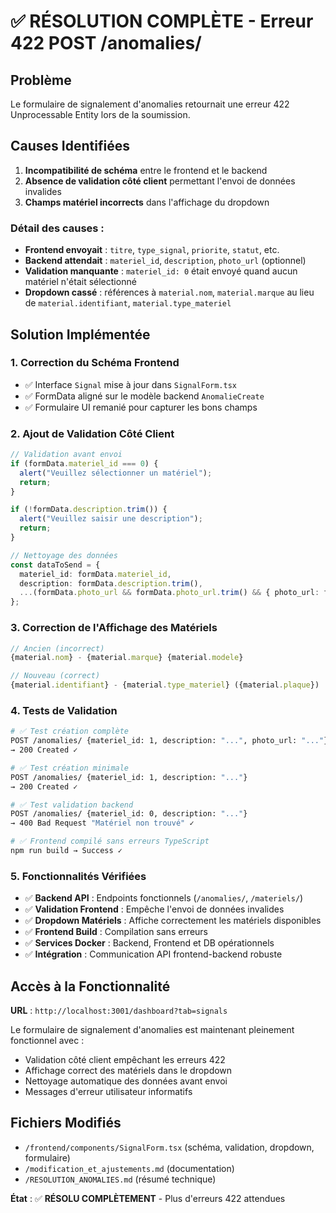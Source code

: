 # ✅ RÉSOLUTION COMPLÈTE - Erreur 422 POST /anomalies/

## Problème
Le formulaire de signalement d'anomalies retournait une erreur 422 Unprocessable Entity lors de la soumission.

## Causes Identifiées
1. **Incompatibilité de schéma** entre le frontend et le backend
2. **Absence de validation côté client** permettant l'envoi de données invalides
3. **Champs matériel incorrects** dans l'affichage du dropdown

### Détail des causes :
- **Frontend envoyait** : `titre`, `type_signal`, `priorite`, `statut`, etc.
- **Backend attendait** : `materiel_id`, `description`, `photo_url` (optionnel)
- **Validation manquante** : `materiel_id: 0` était envoyé quand aucun matériel n'était sélectionné
- **Dropdown cassé** : références à `material.nom`, `material.marque` au lieu de `material.identifiant`, `material.type_materiel`

## Solution Implémentée

### 1. Correction du Schéma Frontend
- ✅ Interface `Signal` mise à jour dans `SignalForm.tsx`
- ✅ FormData aligné sur le modèle backend `AnomalieCreate`
- ✅ Formulaire UI remanié pour capturer les bons champs

### 2. Ajout de Validation Côté Client
```typescript
// Validation avant envoi
if (formData.materiel_id === 0) {
  alert("Veuillez sélectionner un matériel");
  return;
}

if (!formData.description.trim()) {
  alert("Veuillez saisir une description");
  return;
}

// Nettoyage des données
const dataToSend = {
  materiel_id: formData.materiel_id,
  description: formData.description.trim(),
  ...(formData.photo_url && formData.photo_url.trim() && { photo_url: formData.photo_url.trim() })
};
```

### 3. Correction de l'Affichage des Matériels
```typescript
// Ancien (incorrect)
{material.nom} - {material.marque} {material.modele}

// Nouveau (correct)
{material.identifiant} - {material.type_materiel} ({material.plaque})
```

### 4. Tests de Validation
```bash
# ✅ Test création complète
POST /anomalies/ {materiel_id: 1, description: "...", photo_url: "..."}
→ 200 Created ✓

# ✅ Test création minimale  
POST /anomalies/ {materiel_id: 1, description: "..."}
→ 200 Created ✓

# ✅ Test validation backend
POST /anomalies/ {materiel_id: 0, description: "..."}
→ 400 Bad Request "Matériel non trouvé" ✓

# ✅ Frontend compilé sans erreurs TypeScript
npm run build → Success ✓
```

### 5. Fonctionnalités Vérifiées
- ✅ **Backend API** : Endpoints fonctionnels (`/anomalies/`, `/materiels/`)
- ✅ **Validation Frontend** : Empêche l'envoi de données invalides
- ✅ **Dropdown Matériels** : Affiche correctement les matériels disponibles
- ✅ **Frontend Build** : Compilation sans erreurs
- ✅ **Services Docker** : Backend, Frontend et DB opérationnels
- ✅ **Intégration** : Communication API frontend-backend robuste

## Accès à la Fonctionnalité
**URL** : `http://localhost:3001/dashboard?tab=signals`

Le formulaire de signalement d'anomalies est maintenant pleinement fonctionnel avec :
- Validation côté client empêchant les erreurs 422
- Affichage correct des matériels dans le dropdown
- Nettoyage automatique des données avant envoi
- Messages d'erreur utilisateur informatifs

## Fichiers Modifiés
- `/frontend/components/SignalForm.tsx` (schéma, validation, dropdown, formulaire)
- `/modification_et_ajustements.md` (documentation)
- `/RESOLUTION_ANOMALIES.md` (résumé technique)

**État** : ✅ **RÉSOLU COMPLÈTEMENT** - Plus d'erreurs 422 attendues

